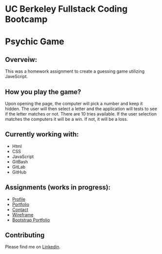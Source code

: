 # UC Berkeley Fullstack Coding Bootcamp

# Psychic Game

## Overveiw:
This was a homework assignment to create a guessing game utilizing JaveScript.

## How you play the game?
Upon opening the page, the computer will pick a number and keep it hidden. The user will then select a letter and the application will tests to see if the letter matches or not. There are 10 tries available. If the user selection matches the computers it will be a win. If not, it will be a loss. 

## Currently working with:

- Html
- CSS
- JavaScript
- GitBash
- GitLab
- GitHub

## Assignments (works in progress):

- [Profile](https://github.com/Mamitin/Basic-portfolio/blob/master/portfolio.html)
- [Portfolio](https://github.com/Mamitin/Basic-portfolio/blob/master/portfolio.html)
- [Contact](https://github.com/Mamitin/Basic-portfolio/blob/master/contact.html)
- [Wireframe](https://github.com/Mamitin/HW-Wireframe/blob/master/index.html)
- [Bootstrap Portfolio](https://github.com/Mamitin/Bootstrap-Portfolio/blob/master/index.html)

## Contributing
Please find me on [Linkedin](https://www.linkedin.com/in/monica-amitin-58635475/).